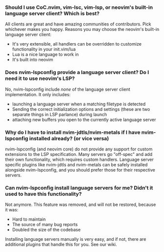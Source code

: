### Should I use CoC.nvim, vim-lsc, vim-lsp, or neovim's built-in language server client? Which is best?

All clients are great and have amazing communities of contributors. Pick whichever makes you happy. Reasons you may choose the neovim's built-in language server client:

* It's very extensible, all handlers can be overridden to customize functionality in your init.vim/lua
* Lua is a nice language to work in
* It's built into neovim

### Does nvim-lspconfig provide a language server client? Do I need it to use neovim's LSP?

No, nvim-lspconfig include *none* of the language server client implementation. It only includes:

* launching a language server when a matching filetype is detected
* Sending the correct initialization options and settings (these are two separate things in LSP parlance) during launch
* attaching new buffers you open to the currently active language server

### Why do I have to install nvim-jdtls/nvim-metals if I have nvim-lspconfig installed already? (or vice versa)

nvim-lspconfig (and neovim core) do not provide any support for custom extensions to the LSP specification. Many servers go "off-spec" and add their own functionality, which requires custom handlers. Language server specific plugins like nvim-jdtls and nvim-metals can be safely installed alongside nvim-lspconfig, and you should prefer those for their respective servers.

### Can nvim-lspconfig install language servers for me? Didn't it used to have this functionality?

Not anymore. This feature was removed, and will not be restored, because it was:

* Hard to maintain
* The source of many bug reports
* Doubled the size of the codebase

Installing language servers manually is very easy, and if not, there are additional plugins that handle this for you. See our wiki.


